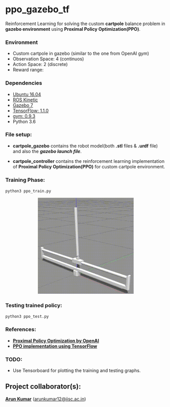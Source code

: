 # ppo_gazebo_tf
Reinforcement Learning for solving the custom **cartpole** balance problem in **gazebo environment** using **Proximal Policy Optimization(PPO)**.

### Environment
- Custom cartpole in gazebo (similar to the one from OpenAI gym)
- Observation Space: 4 (continuos)
- Action Space: 2 (discrete) 
- Reward range: 

### Dependencies

- <a href="http://releases.ubuntu.com/16.04/">Ubuntu 16.04</a> 
- <a href="http://wiki.ros.org/kinetic">ROS Kinetic</a> 
- <a href="http://gazebosim.org/">Gazebo 7</a> 
- <a href="https://www.tensorflow.org/">TensorFlow: 1.1.0</a> 
- <a href="https://github.com/openai/gym">gym: 0.9.3</a> 
- Python 3.6

### File setup:
- **cartpole_gazebo** contains the robot model(both **.stl** files & **.urdf** file) and also the ***gazebo launch file***.

- **cartpole_controller** contains the reinforcement learning implementation of ****Proximal Policy Optimization(PPO)**** for custom cartpole environment.

### Training Phase:
```
python3 ppo_train.py
```
<p align= "center">
  <img src="cartpole-gazebo-ppo/cartpole_gazebo/gifs/ppo_training.gif" width="300" height="300">
</p>

### Testing trained policy:
```
python3 ppo_test.py
```
### References:
- <b><a href="https://blog.openai.com/openai-baselines-ppo/">Proximal Policy Optimization by OpenAI</a></b> 
- <b><a href="https://github.com/uidilr/ppo_tf">PPO implementation using TensorFlow</a></b>

### TODO:
- Use Tensorboard for plotting the training and testing graphs. 

## Project collaborator(s): 
**<a href="https://github.com/ioarun">Arun Kumar</a>** (arunkumar12@iisc.ac.in)


